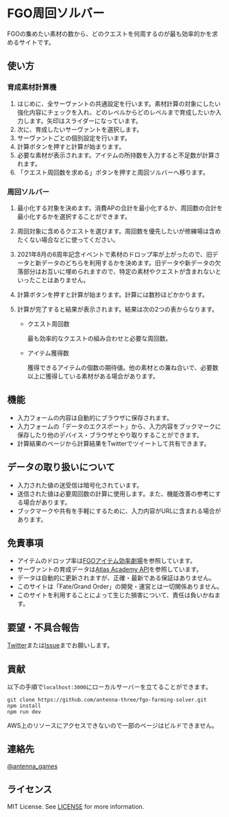 
# FGO周回ソルバー

FGOの集めたい素材の数から、どのクエストを何周するのが最も効率的かを求めるサイトです。

## 使い方

### 育成素材計算機

1. はじめに、全サーヴァントの共通設定を行います。素材計算の対象にしたい強化内容にチェックを入れ、どのレベルからどのレベルまで育成したいか入力します。矢印はスライダーになっています。
2. 次に、育成したいサーヴァントを選択します。
3. サーヴァントごとの個別設定を行います。
4. 計算ボタンを押すと計算が始まります。
5. 必要な素材が表示されます。アイテムの所持数を入力すると不足数が計算されます。
6. 「クエスト周回数を求める」ボタンを押すと周回ソルバーへ移ります。

### 周回ソルバー

1. 最小化する対象を決めます。消費APの合計を最小化するか、周回数の合計を最小化するかを選択することができます。
2. 周回対象に含めるクエストを選びます。周回数を優先したいが修練場は含めたくない場合などに使ってください。
3.  2021年8月の6周年記念イベントで素材のドロップ率が上がったので、旧データと新データのどちらを利用するかを決めます。旧データや新データの欠落部分はお互いに埋められますので、特定の素材やクエストが含まれないといったことはありません。
4.  計算ボタンを押すと計算が始まります。計算には数秒ほどかかります。
5.  計算が完了すると結果が表示されます。結果は次の2つの表からなります。

    - クエスト周回数

        最も効率的なクエストの組み合わせと必要な周回数。

    - アイテム獲得数

        獲得できるアイテムの個数の期待値。他の素材との兼ね合いで、必要数以上に獲得している素材がある場合があります。

## 機能

- 入力フォームの内容は自動的にブラウザに保存されます。
- 入力フォームの「データのエクスポート」から、入力内容をブックマークに保存したり他のデバイス・ブラウザとやり取りすることができます。
- 計算結果のページから計算結果をTwitterでツイートして共有できます。

## データの取り扱いについて

- 入力された値の送受信は暗号化されています。
- 送信された値は必要周回数の計算に使用します。また、機能改善の参考にする場合があります。
- ブックマークや共有を手軽にするために、入力内容がURLに含まれる場合があります。

## 免責事項

- アイテムのドロップ率は[FGOアイテム効率劇場](https://sites.google.com/view/fgo-domus-aurea)を参照しています。
- サーヴァントの育成データは[Atlas Academy API](https://api.atlasacademy.io)を参照しています。
- データは自動的に更新されますが、正確・最新である保証はありません。
- このサイトは「Fate/Grand Order」の開発・運営とは一切関係ありません。
- このサイトを利用することによって生じた損害について、責任は負いかねます。

## 要望・不具合報告

[Twitter](https://twitter.com/antenna_games)または[Issue](https://github.com/antenna-three/fgo-farming-solver/issues)までお願いします。

## 貢献

以下の手順で`localhost:3000`にローカルサーバーを立てることができます。

```shell
git clone https://github.com/antenna-three/fgo-farming-solver.git
npm install
npm run dev
```

AWS上のリソースにアクセスできないので一部のページはビルドできません。

## 連絡先

[@antenna_games](https://twitter.com/antenna_games)

## ライセンス
MIT License. See [LICENSE](/LICENSE) for more information.